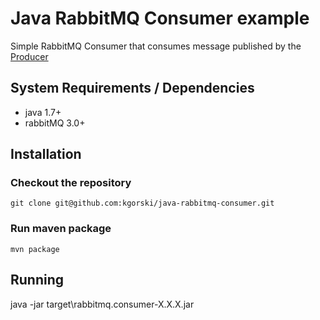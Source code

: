 # Java RabbitMQ Consumer example

Simple RabbitMQ Consumer that consumes message published by the [Producer](https://github.com/kgorski/java-rabbitmq-producer)

## System Requirements / Dependencies
* java 1.7+
* rabbitMQ 3.0+

## Installation
### Checkout the repository

    git clone git@github.com:kgorski/java-rabbitmq-consumer.git

### Run maven package

    mvn package

## Running

java -jar target\rabbitmq.consumer-X.X.X.jar
